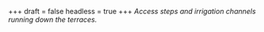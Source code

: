 
+++
draft = false
headless = true
+++
_Access steps and irrigation channels running down the terraces._
